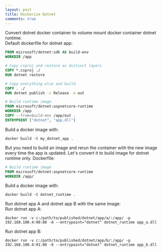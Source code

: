 ```yaml
---
layout: post
title: Dockerize Dotnet
comments: true
---
```


Convert dotnet docker container to volume mount docker container dotnet runtime.  
Default dockerfile for dotnet app:

```Dockerfile
FROM microsoft/dotnet:sdk AS build-env
WORKDIR /app

# Copy csproj and restore as distinct layers
COPY *.csproj ./
RUN dotnet restore

# Copy everything else and build
COPY . ./
RUN dotnet publish -c Release -o out

# Build runtime image
FROM microsoft/dotnet:aspnetcore-runtime
WORKDIR /app
COPY --from=build-env /app/out .
ENTRYPOINT ["dotnet", "app.dll"]
```
Build a docker image with:

```
docker build -t my_dotnet_app .
```
But you need to build an image and rerun the container with the new image every time the app is updated.
Let's convert it to build image for dotnet runtime only.
Dockerfile:
```Dockerfile
# Build runtime image
FROM microsoft/dotnet:aspnetcore-runtime
WORKDIR /app/
```
Build a docker image with:
```
docker build -t dotnet_runtime .
```
Run dotnet app A and dotnet app B with the same image:  
Run dotnet app A:
```
docker run -v c:/path/to/published/dotnet/app/a/:/app/ -p 192.168.100.4:90:80 -d --entrypoint="dotnet" dotnet_runtime app_a.dll
```
Run dotnet app B:
```
docker run -v c:/path/to/published/dotnet/app/b/:/app/ -p 192.168.100.4:91:80 -d --entrypoint="dotnet" dotnet_runtime app_b.dll
```